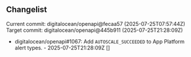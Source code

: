 ## Changelist

Current commit: digitalocean/openapi@fecaa57 (2025-07-25T07:57:44Z)
Target commit: digitalocean/openapi@445b911 (2025-07-25T21:28:09Z)

* digitalocean/openapi#1067: Add `AUTOSCALE_SUCCEEDED` to App Platform alert types. - 2025-07-25T21:28:09Z []

